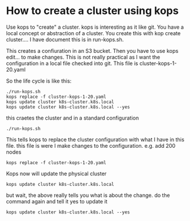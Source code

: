# How to create a cluster using kops

Use kops to "create" a cluster.  kops is interesting as it like git.  You have a local concept or abstraction of a cluster.  You create this with kop create cluster....
I have document this is in run-kops.sh.

This creates a confiuration in an S3 bucket.  Then you have to use kops edit...  to make changes.  This is not really practical as I want the configuration in a local file checked into git.
This file is cluster-kops-1-20.yaml

So the life cycle is like this:
```
./run-kops.sh
kops replace -f cluster-kops-1-20.yaml
kops update cluster k8s-cluster.k8s.local
kops update cluster k8s-cluster.k8s.local --yes
```

this craetes the cluster and in a standard configuration

```./run-kops.sh```

This tells kops to replace the cluster configuration with what I have in this file.
this file is were I make changes to the configuration. e.g. add 200 nodes

```kops replace -f cluster-kops-1-20.yaml```

Kops now will update the physical cluster

```kops update cluster k8s-cluster.k8s.local```

but wait, the above really tells you what is about the change.
do the command again and tell it yes to update it

```kops update cluster k8s-cluster.k8s.local --yes```
